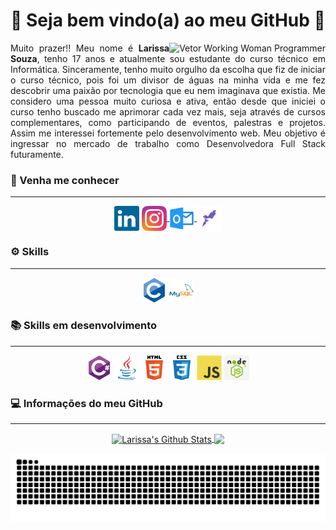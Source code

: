 <h1 align = "center">🤍 Seja bem vindo(a) ao meu GitHub 🤍</h1>
<img align="right" src="https://lh3.googleusercontent.com/-aUlEve2YLbF6NEYrTv2Hb72FpNrMAaLqW4urj3Zk4ox56rK1L2m1VR2EkrS1zA89ak4jNyB9VygWMEA4J-ORZv2HvaKoxAAmRebXcPTWJwq8_xyZr1jwq6Q6IrWkJ52L8NIA56aP-1yX2ypkKBt9pL2VtHmFVXMBWTxr3D2WNaz2chWKMIg2SYvN6lp2pjgV17q4H6MsoFlFoEkb0J4dxAbe4ygipFgNTOPF5_w3xSQ8AiKXUktKXA0YFtDavFOK2UxHPfwAhqoZbO4PLHp3xZnKnT0Ie7F7s9SqHdfwmU-vl3BRmUex_rtYwfm6EFGTEiZy6PHcxMCEFejtyRBEJ5LxLNJqYDu79k5FXEknkkmk0PuapxkjJ6En1mQ9HZRu9dv6MLczSAWPeZHN-ELutpnFg6GmwAWdpafDlsegCor7ScaF-LqMTHEceLB2yUfTCwdZjYDDJMWMBmNgPHIh_aqQ5WJrE1Y7StY8NCSbGQFhYIucxKLHZ7mexsOiInLLOgqB5u9BfbpGcEcpSkIXKq0aC4A8sP-zn5eVzLYzl7oRKqRInjjY12adX8G7dzTBQgljd5cKMF7QAKhS9VnSOmq33D01_bSZYirroPDbPhRqUYjOHPJSzL62Nkz5v60GRT4dSpzSNrPxryi6rrSf2pdmmP-PdfB1bkgLsRuGJV4MGZx868IGFADCBW-1UZPN5Gj2K0Cs7zD9VmZQo4=s665-no?authuser=0" alt="Vetor Working Woman Programmer">
<p align="justify"> Muito prazer!! Meu nome é <strong>Larissa Souza</strong>, tenho 17 anos e atualmente sou estudante do curso técnico em Informática. Sinceramente, tenho muito orgulho da escolha que fiz de iniciar o curso técnico, pois foi um divisor de águas na minha vida e me fez descobrir uma paixão por tecnologia que eu nem imaginava que existia. Me considero uma pessoa muito curiosa e ativa, então desde que iniciei o curso tenho buscado me aprimorar cada vez mais, seja através de cursos complementares, como participando de eventos, palestras e projetos. Assim me interessei fortemente pelo desenvolvimento web. Meu objetivo é ingressar no mercado de trabalho como Desenvolvedora Full Stack futuramente.</p>

<h3 align = "left">📱 Venha me conhecer </h3>
<hr>
<p align = "center">
    <a style="text-decoration: none;" href = "https://www.linkedin.com/in/larissa-a-souza/" target = "_blank"> 
        <img align = "center" src = "https://raw.githubusercontent.com/eu-larissasouza/eu-larissasouza/34bec57e3c5a6c3fabafcbc68840aa62f0226603/icon/linkedin-original.svg"alt =" larissa-a-souza "height =" 40 "width =" 40 "/> 
    </a>
    <a href="https://instagram.com/_larissa.a.souza" target="_blank"> <img align = "center" src = "https://raw.githubusercontent.com/eu-larissasouza/eu-larissasouza/d3fdcb10a3af1651b21c62b3a7307aa0d0921b3d/icon/instagram-original.svg"alt =" _larissa.a.souza "height =" 40 "width =" 40 "/>
    </a>
    <a href = "mailto: larissa.alves.souza@outlook.com" target="_blank"> <img align = "center" src = "https://raw.githubusercontent.com/eu-larissasouza/eu-larissasouza/2416e793b3026f9021fb5ea8d3fcbc162334fe59/icon/outlook-original.svg "alt =" Larissa Souza "height =" 40 "width =" 40 "/>
    </a>
    <a href = "https://app.rocketseat.com.br/me/larissa-a-souza" target="_blank"> <img align = "center" src = "https://raw.githubusercontent.com/eu-larissasouza/eu-larissasouza/49ec46366d0342b77cf721efc7ec878d4a2a3008/icon/rocketseat-original.svg"alt =" Larissa Souza "height =" 40 "width =" 40 "/>
    </a>
</p>

<h3 align = "left">⚙️ Skills </h3>
<hr>
<p align = "center"> 
    <a style="text-decoration: none;" href="https://www.cprogramming.com/" target="_blank"> 
    <img src = "https://raw.githubusercontent.com/eu-larissasouza/eu-larissasouza/d3fdcb10a3af1651b21c62b3a7307aa0d0921b3d/icon/c-original.svg "alt =" C "width =" 40 "height =" 40 "/> 
    </a> 
    <a style="text-decoration: none;" href="https://www.mysql.com/" target="_blank"> 
        <img src ="https://raw.githubusercontent.com/eu-larissasouza/eu-larissasouza/d3fdcb10a3af1651b21c62b3a7307aa0d0921b3d/icon/mysql-original-wordmark.svg "alt =" mysql "width =" 40 "height =" 40 "/> 
    </a> 
</p>

<h3 align = "left">📚 Skills em desenvolvimento </h3>
<hr>
<p align = "center">
    <a style="text-decoration: none;" href = "https://www.w3schools.com/cs/" target = "_blank"> 
        <img src = "https://raw.githubusercontent.com/eu-larissasouza/eu-larissasouza/d3fdcb10a3af1651b21c62b3a7307aa0d0921b3d/icon/csharp-original.svg "alt =" csharp "largura =" 40 "height = "40" /> 
    </a> 
    <a style="text-decoration: none;" href="https://www.java.com" target="_blank"> 
        <img src ="https://raw.githubusercontent.com/eu-larissasouza/eu-larissasouza/d3fdcb10a3af1651b21c62b3a7307aa0d0921b3d/icon/java-original.svg "alt =" java "width =" 40 "height =" 40 "/> 
    </a> 
        <a style="text-decoration: none;" href ="https://www.w3.org/html/ "target ="_blank "> 
        <img src ="https://raw.githubusercontent.com/eu-larissasouza/eu-larissasouza/d3fdcb10a3af1651b21c62b3a7307aa0d0921b3d/icon/html5-original-wordmark.svg "alt =" html5 "width =" 40 "height =" 40 "/> 
    </a>
    <a style="text-decoration: none;" href="https://www.w3schools.com/css/" target="_blank"> 
        <img  src = "https://raw.githubusercontent.com/eu-larissasouza/eu-larissasouza/d3fdcb10a3af1651b21c62b3a7307aa0d0921b3d/icon/css3-original-wordmark.svg"alt =" css3 "width =" 40 "height =" 40 "/> 
    </a> 
    <a style="text-decoration: none;" href="https://www.w3schools.com/js/ "target ="_blank "> 
        <img src ="https://raw.githubusercontent.com/eu-larissasouza/eu-larissasouza/d3fdcb10a3af1651b21c62b3a7307aa0d0921b3d/icon/javascript-original.svg "alt =" javascript "width =" 40 "height =" 40 "/> 
    </a>
    <a style="text-decoration: none;" href="https://nodejs.org/en/ "target ="_blank "> 
        <img src ="https://raw.githubusercontent.com/eu-larissasouza/eu-larissasouza/0be3aba39194218a16d9af295006b55839465290/icon/nodejs-original.svg "alt =" nodejs "width =" 40 "height =" 40 "/> 
    </a> 
</p>

<h3 align = "left">💻 Informações do meu GitHub </h3>
<hr>
<p align = "center">
    <a href="https://github.com/eu-larissasouza">
        <img align="center" alt="Larissa's Github Stats" src="https://github-readme-stats.vercel.app/api?username=eu-larissasouza&show_icons=true&theme=tokyonight" />
    </a>
    <a href="https://github.com/eu-larissasouza">
        <img align="center" src="https://github-readme-stats.anuraghazra1.vercel.app/api/top-langs/?username=eu-larissasouza&theme=tokyonight" />
    </a>
</p>

![Snake animation](https://github.com/eu-larissasouza/eu-larissasouza/blob/output/github-contribution-grid-snake.svg)
